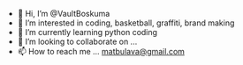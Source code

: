 - 👋 Hi, I’m @VaultBoskuma
- 👀 I’m interested in coding, basketball, graffiti, brand making
- 🌱 I’m currently learning python coding
- 💞️ I’m looking to collaborate on ...
- 📫 How to reach me ... matbulava@gmail.com

<!---
VaultBoskuma/VaultBoskuma is a ✨ special ✨ repository because its `README.md` (this file) appears on your GitHub profile.
You can click the Preview link to take a look at your changes.
--->

